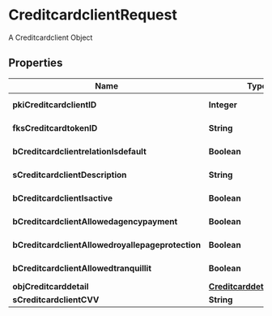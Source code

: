 

# CreditcardclientRequest

A Creditcardclient Object

## Properties

| Name | Type | Description | Notes |
|------------ | ------------- | ------------- | -------------|
|**pkiCreditcardclientID** | **Integer** | The unique ID of the Creditcardclient |  [optional] |
|**fksCreditcardtokenID** | **String** | The creditcard token identifier |  [optional] |
|**bCreditcardclientrelationIsdefault** | **Boolean** | Whether if it&#39;s an relationisdefault |  |
|**sCreditcardclientDescription** | **String** | The description of the Creditcardclient |  |
|**bCreditcardclientIsactive** | **Boolean** | Whether the creditcardclient is active or not |  |
|**bCreditcardclientAllowedagencypayment** | **Boolean** | Whether if it&#39;s an allowedagencypayment |  |
|**bCreditcardclientAllowedroyallepageprotection** | **Boolean** | Whether if it&#39;s an allowedroyallepageprotection |  |
|**bCreditcardclientAllowedtranquillit** | **Boolean** | Whether if it&#39;s an allowedtranquillit |  |
|**objCreditcarddetail** | [**CreditcarddetailRequest**](CreditcarddetailRequest.md) |  |  |
|**sCreditcardclientCVV** | **String** | The creditcard card CVV |  |



